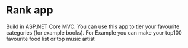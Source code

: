 # Rank app
Build in ASP.NET Core MVC.
You can use this app to tier your favourite categories (for example books).
For Example you can make your top100 favourite food list or top music artist
